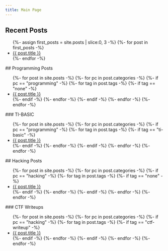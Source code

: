 ```yaml
---
title: Main Page
---
```


## Recent Posts
<ul>
{%- assign first_posts = site.posts | slice:0, 3 -%}
{%- for post in first_posts -%}
<li><a href="{{ post.url }}">{{ post.title }}</a></li>
{%- endfor -%}
</ul>
## Programming Posts
<ul>
{%- for post in site.posts -%}
    {%- for pc in post.categories -%}
      {%- if pc == "programming" -%}
		{%- for tag in post.tags -%}
		  {%- if tag == "none" -%}
			<li><a href="{{ post.url }}">{{ post.title }}</a></li>
		  {%- endif -%}
		{%- endfor -%}
      {%- endif -%}
    {%- endfor -%}
  {%- endfor -%}
</ul>
### TI-BASIC
<ul>
  {%- for post in site.posts -%}
    {%- for pc in post.categories -%}
      {%- if pc == "programming" -%}
		{%- for tag in post.tags -%}
		  {%- if tag == "ti-basic" -%}
			<li><a href="{{ post.url }}">{{ post.title }}</a></li>
		  {%- endif -%}
		{%- endfor -%}
      {%- endif -%}
    {%- endfor -%}
  {%- endfor -%}
</ul>
## Hacking Posts
<ul>
  {%- for post in site.posts -%}
    {%- for pc in post.categories -%}
      {%- if pc == "hacking" -%}
		{%- for tag in post.tags -%}
		  {%- if tag == "none" -%}
			<li><a href="{{ post.url }}">{{ post.title }}</a></li>
		  {%- endif -%}
		{%- endfor -%}
      {%- endif -%}
    {%- endfor -%}
  {%- endfor -%}
</ul>
### CTF Writeups
<ul>
  {%- for post in site.posts -%}
    {%- for pc in post.categories -%}
      {%- if pc == "hacking" -%}
		{%- for tag in post.tags -%}
		  {%- if tag == "ctf-writeup" -%}
			<li><a href="{{ post.url }}">{{ post.title }}</a></li>
		  {%- endif -%}
		{%- endfor -%}
      {%- endif -%}
    {%- endfor -%}
  {%- endfor -%}
</ul>